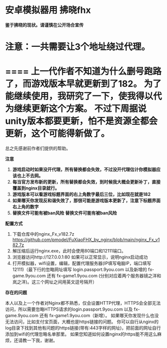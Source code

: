 # 安卓模拟器用 拂晓fhx
**鉴于拂晓的现状。请谨慎在公开场合宣传**
# 注意：一共需要让3个地址绕过代理。
====
上一代作者不知道为什么删号跑路了，而游戏版本早就更新到了182。
为了能继续使用，我研究了一下，使我得以代为继续更新这个方案。
不过下周据说unity版本都要更新，怕不是资源全都会更新，这个可能得新做了。
====
总之先感谢前作者们提供的帮助。

**注意**

1. **游戏启动时如果没开代理，所有替换都会失效，不过没开代理估计你模拟器应该也上不去网。**
2. **每当官方发布新的更新，所有替换都会失效，到时候我大概会更新补丁，直接覆盖到nginx目录就行。**
3. **游戏版本可以看游戏标题界面的右上角数字最后三位，比如现在就是182**
4. **如果哪天你发现反和谐失效了，那很可能是游戏版本更新了，注意下标题界面右上角的数字**
5. **替换文件可能有被ban风险** **替换文件可能有被ban风险**

**配置方式**

1. 下载仓库中的nginx_Fx_v182.7z https://github.com/pmodel/FuXiaoFHX_by_nginx/blob/main/nginx_Fx_v182.7z
2. 解压缩后运行nginx.exe，此时会使用80端口和12111端口。
3. 浏览器访问http://127.0.0.1:80 如果可以正常显示，说明nginx启动成功
4. 打开模拟器，wifi设置，编辑，配置代理服务器(IP填写电脑IP，端口填写12111)（最下行的忽略网址填写 login.passport.9you.com 以及新增的 fx-game.9you.com 还有 fx-game1.9you.com (分别对应着两个服务器镜之洋和岚之洋)。这三个网址之间用英文逗号隔开）

**存在的问题**

本人以及上一个作者对Nginx都不熟悉，仅会设置HTTP代理，HTTPS会全部无法访问，所以需要忽略HTTPS请求的login.passport.9you.com 以及 fx-game.9you.com 还有 fx-game1.9you.com（新增）。
如果哪天你发现什么也没无法访问，比如支付宝页面，大概也是https链接的问题。
你可以自行从nginx的log目录下找到其他有问题的https链接(带有:443字样的网址)，把前面的网址自行添加到wifi的代理忽略名单那里。
如果您知道如何设置nginx的https能不用这么麻烦，还请教一下我，谢谢。
